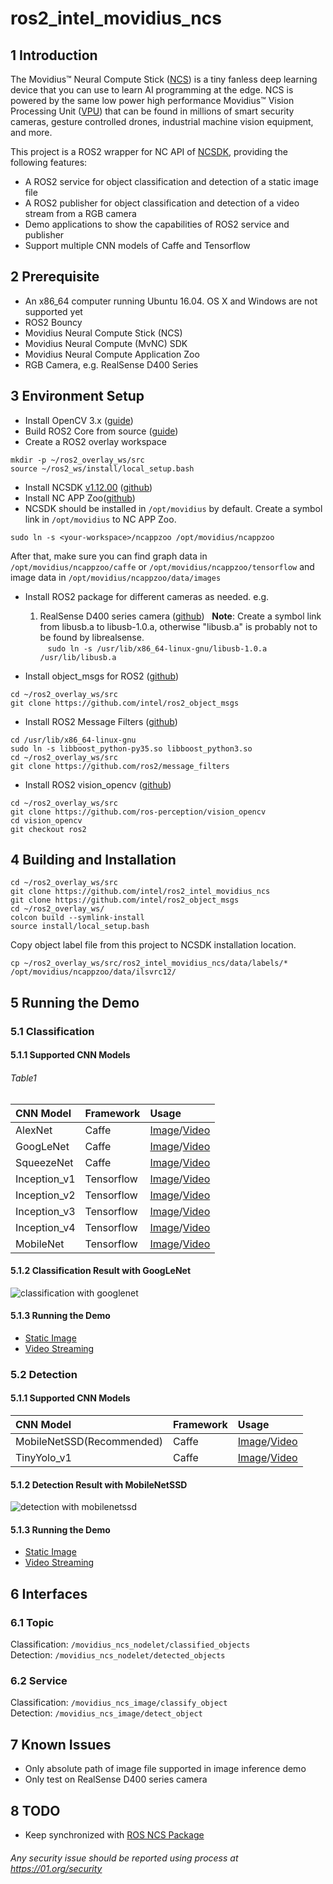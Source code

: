 # ros2_intel_movidius_ncs

## 1 Introduction
The Movidius™ Neural Compute Stick ([NCS](https://developer.movidius.com/)) is a tiny fanless deep learning device that you can use to learn AI programming at the edge. NCS is powered by the same low power high performance Movidius™ Vision Processing Unit ([VPU](https://www.movidius.com/solutions/vision-processing-unit)) that can be found in millions of smart security cameras, gesture controlled drones, industrial machine vision equipment, and more.  

This project is a ROS2 wrapper for NC API of [NCSDK](https://movidius.github.io/ncsdk/), providing the following features:
* A ROS2 service for object classification and detection of a static image file
* A ROS2 publisher for object classification and detection of a video stream from a RGB camera
* Demo applications to show the capabilities of ROS2 service and publisher
* Support multiple CNN models of Caffe and Tensorflow
  
## 2 Prerequisite
* An x86_64 computer running Ubuntu 16.04. OS X and Windows are not supported yet
* ROS2 Bouncy
* Movidius Neural Compute Stick (NCS)
* Movidius Neural Compute (MvNC) SDK
* Movidius Neural Compute Application Zoo
* RGB Camera, e.g. RealSense D400 Series

## 3 Environment Setup
* Install OpenCV 3.x ([guide](https://docs.opencv.org/3.3.0/d7/d9f/tutorial_linux_install.html))
* Build ROS2 Core from source ([guide](https://github.com/ros2/ros2/wiki/Linux-Development-Setup))
* Create a ROS2 overlay workspace
```Shell
mkdir -p ~/ros2_overlay_ws/src
source ~/ros2_ws/install/local_setup.bash
```
* Install NCSDK [v1.12.00](https://github.com/movidius/ncsdk/releases) ([github](https://github.com/movidius/ncsdk))
* Install NC APP Zoo([github](https://github.com/movidius/ncappzoo))
* NCSDK should be installed in ```/opt/movidius``` by default. Create a symbol link in ```/opt/movidius``` to NC APP Zoo.
```Shell
sudo ln -s <your-workspace>/ncappzoo /opt/movidius/ncappzoo
```  
After that, make sure you can find graph data in ```/opt/movidius/ncappzoo/caffe``` or ```/opt/movidius/ncappzoo/tensorflow``` and image data in ```/opt/movidius/ncappzoo/data/images```
* Install ROS2 package for different cameras as needed. e.g.
  1. RealSense D400 series camera ([github](https://github.com/intel/ros2_intel_realsense))
   **Note**: Create a symbol link from libusb.a to libusb-1.0.a, otherwise "libusb.a" is probably not to be found by librealsense.  
    ```sudo ln -s /usr/lib/x86_64-linux-gnu/libusb-1.0.a /usr/lib/libusb.a```

* Install object_msgs for ROS2 ([github](https://github.com/intel/ros2_object_msgs))
```Shell
cd ~/ros2_overlay_ws/src
git clone https://github.com/intel/ros2_object_msgs
```

* Install ROS2 Message Filters ([github](https://github.com/ros2/message_filters))
```Shell
cd /usr/lib/x86_64-linux-gnu
sudo ln -s libboost_python-py35.so libboost_python3.so
cd ~/ros2_overlay_ws/src
git clone https://github.com/ros2/message_filters
```
* Install ROS2 vision_opencv ([github](https://github.com/ros-perception/vision_opencv))
```Shell
cd ~/ros2_overlay_ws/src
git clone https://github.com/ros-perception/vision_opencv
cd vision_opencv
git checkout ros2
```
       
## 4 Building and Installation
```Shell
cd ~/ros2_overlay_ws/src
git clone https://github.com/intel/ros2_intel_movidius_ncs
git clone https://github.com/intel/ros2_object_msgs
cd ~/ros2_overlay_ws/
colcon build --symlink-install
source install/local_setup.bash
```
Copy object label file from this project to NCSDK installation location.
```Shell
cp ~/ros2_overlay_ws/src/ros2_intel_movidius_ncs/data/labels/* /opt/movidius/ncappzoo/data/ilsvrc12/
```

## 5 Running the Demo
### 5.1 Classification
#### 5.1.1 Supported CNN Models
###### *Table1*
|CNN Model|Framework|Usage|
|:-|:-|:-|
|AlexNet|Caffe|[Image](https://github.com/intel/ros2_intel_movidius_ncs/blob/devel/doc/image_classification.md#alexnet)/[Video](https://github.com/intel/ros2_intel_movidius_ncs/blob/devel/doc/video_classification.md#alexnet)|
|GoogLeNet|Caffe|[Image](https://github.com/intel/ros2_intel_movidius_ncs/blob/devel/doc/image_classification.md#googlenet)/[Video](https://github.com/intel/ros2_intel_movidius_ncs/blob/devel/doc/video_classification.md#googlenet)|
|SqueezeNet|Caffe|[Image](https://github.com/intel/ros2_intel_movidius_ncs/blob/devel/doc/image_classification.md#squeezenet)/[Video](https://github.com/intel/ros2_intel_movidius_ncs/blob/devel/doc/video_classification.md#squeezenet)|
|Inception_v1|Tensorflow|[Image](https://github.com/intel/ros2_intel_movidius_ncs/blob/devel/doc/image_classification.md#inception_v1)/[Video](https://github.com/intel/ros2_intel_movidius_ncs/blob/devel/doc/video_classification.md#inception_v1)|
|Inception_v2|Tensorflow|[Image](https://github.com/intel/ros2_intel_movidius_ncs/blob/devel/doc/image_classification.md#inception_v2)/[Video](https://github.com/intel/ros2_intel_movidius_ncs/blob/devel/doc/video_classification.md#inception_v2)|
|Inception_v3|Tensorflow|[Image](https://github.com/intel/ros2_intel_movidius_ncs/blob/devel/doc/image_classification.md#inception_v3)/[Video](https://github.com/intel/ros2_intel_movidius_ncs/blob/devel/doc/video_classification.md#inception_v3)|
|Inception_v4|Tensorflow|[Image](https://github.com/intel/ros2_intel_movidius_ncs/blob/devel/doc/image_classification.md#inception_v4)/[Video](https://github.com/intel/ros2_intel_movidius_ncs/blob/devel/doc/video_classification.md#inception_v4)|
|MobileNet|Tensorflow|[Image](https://github.com/intel/ros2_intel_movidius_ncs/blob/devel/doc/image_classification.md#mobilenet)/[Video](https://github.com/intel/ros2_intel_movidius_ncs/blob/devel/doc/video_classification.md#mobilenet)|
#### 5.1.2 Classification Result with GoogLeNet
![classification with googlenet](https://github.com/intel/ros2_intel_movidius_ncs/blob/devel/data/results/googlenet_dog.png "classification with googlenet")
#### 5.1.3 Running the Demo
* [Static Image](https://github.com/intel/ros2_intel_movidius_ncs/blob/devel/doc/image_classification.md)
* [Video Streaming](https://github.com/intel/ros2_intel_movidius_ncs/blob/devel/doc/video_classification.md)

### 5.2 Detection
#### 5.1.1 Supported CNN Models
|CNN Model|Framework|Usage|
|:-|:-|:-|
|MobileNetSSD(Recommended)|Caffe|[Image](https://github.com/intel/ros2_intel_movidius_ncs/blob/devel/doc/image_detection.md#mobilenet_ssd)/[Video](https://github.com/intel/ros2_intel_movidius_ncs/blob/devel/doc/video_detection.md#mobilenet_ssd)|
|TinyYolo_v1|Caffe|[Image](https://github.com/intel/ros2_intel_movidius_ncs/blob/devel/doc/image_detection.md#tinyyolo_v1)/[Video](https://github.com/intel/ros2_intel_movidius_ncs/blob/devel/doc/video_detection.md#tinyyolo_v1)|
#### 5.1.2 Detection Result with MobileNetSSD
![detection with mobilenetssd](https://github.com/intel/ros2_intel_movidius_ncs/blob/devel/data/results/mobilenetssd_car_bicycle.png "detection with mobilenetssd")
#### 5.1.3 Running the Demo
* [Static Image](https://github.com/intel/ros2_intel_movidius_ncs/blob/devel/doc/image_detection.md)
* [Video Streaming](https://github.com/intel/ros2_intel_movidius_ncs/blob/devel/doc/video_detection.md)

## 6 Interfaces
### 6.1 Topic
Classification: ```/movidius_ncs_nodelet/classified_objects```  
Detection: ```/movidius_ncs_nodelet/detected_objects```
### 6.2 Service
Classification: ```/movidius_ncs_image/classify_object```  
Detection: ```/movidius_ncs_image/detect_object```

## 7 Known Issues
* Only absolute path of image file supported in image inference demo
* Only test on RealSense D400 series camera

## 8 TODO
* Keep synchronized with [ROS NCS Package](https://github.com/intel/ros_intel_movidius_ncs/tree/master)


###### *Any security issue should be reported using process at https://01.org/security*
